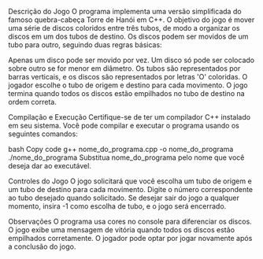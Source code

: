 Descrição do Jogo
O programa implementa uma versão simplificada do famoso quebra-cabeça Torre de Hanói em C++. O objetivo do jogo é mover uma série de discos coloridos entre três tubos, de modo a organizar os discos em um dos tubos de destino. Os discos podem ser movidos de um tubo para outro, seguindo duas regras básicas:

Apenas um disco pode ser movido por vez.
Um disco só pode ser colocado sobre outro se for menor em diâmetro.
Os tubos são representados por barras verticais, e os discos são representados por letras 'O' coloridas. O jogador escolhe o tubo de origem e destino para cada movimento. O jogo termina quando todos os discos estão empilhados no tubo de destino na ordem correta.

Compilação e Execução
Certifique-se de ter um compilador C++ instalado em seu sistema. Você pode compilar e executar o programa usando os seguintes comandos:

bash
Copy code
g++ nome_do_programa.cpp -o nome_do_programa
./nome_do_programa
Substitua nome_do_programa pelo nome que você deseja dar ao executável.

Controles do Jogo
O jogo solicitará que você escolha um tubo de origem e um tubo de destino para cada movimento. Digite o número correspondente ao tubo desejado quando solicitado. Se desejar sair do jogo a qualquer momento, insira -1 como escolha de tubo, e o jogo será encerrado.

Observações
O programa usa cores no console para diferenciar os discos.
O jogo exibe uma mensagem de vitória quando todos os discos estão empilhados corretamente.
O jogador pode optar por jogar novamente após a conclusão do jogo.